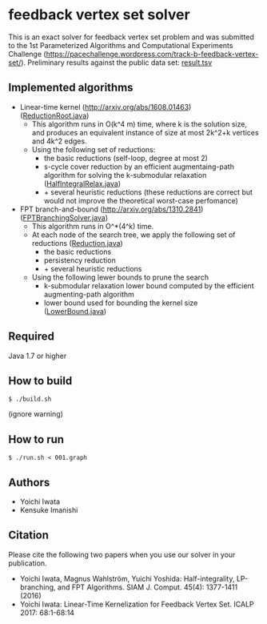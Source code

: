 # feedback vertex set solver

This is an exact solver for feedback vertex set problem and was submitted to the 1st Parameterized Algorithms and Computational Experiments Challenge (<https://pacechallenge.wordpress.com/track-b-feedback-vertex-set/>).
Preliminary results against the public data set: [result.tsv](result.tsv)

## Implemented algorithms
 * Linear-time kernel (http://arxiv.org/abs/1608.01463) ([ReductionRoot.java](src/ReductionRoot.java))
   * This algorithm runs in O(k^4 m) time, where k is the solution size, and produces an equivalent instance of size at most 2k^2+k vertices and 4k^2 edges.
   * Using the following set of reductions:
     * the basic reductions (self-loop, degree at most 2)
     * s-cycle cover reduction by an efficient augmentaing-path algorithm for solving the k-submodular relaxation ([HalfIntegralRelax.java](src/HalfIntegralRelax.java))
     * \+ several heuristic reductions (these reductions are correct but would not improve the theoretical worst-case perfomance)
 * FPT branch-and-bound (http://arxiv.org/abs/1310.2841) ([FPTBranchingSolver.java](src/FPTBranchingSolver.java))
   * This algorithm runs in O^*(4^k) time.
   * At each node of the search tree, we apply the following set of reductions ([Reduction.java](src/Reduction.java))
     * the basic reductions
     * persistency reduction
     * \+ several heuristic reductions
   * Using the following lewer bounds to prune the search
     * k-submodular relaxation lower bound computed by the efficient augmenting-path algorithm
     * lower bound used for bounding the kernel size ([LowerBound.java](src/LowerBound.java))

## Required
Java 1.7 or higher

## How to build
    $ ./build.sh
(ignore warning)

## How to run
    $ ./run.sh < 001.graph

## Authors
 * Yoichi Iwata
 * Kensuke Imanishi

## Citation
Please cite the following two papers when you use our solver in your publication.
 * Yoichi Iwata, Magnus Wahlström, Yuichi Yoshida: Half-integrality, LP-branching, and FPT Algorithms. SIAM J. Comput. 45(4): 1377-1411 (2016)
 * Yoichi Iwata: Linear-Time Kernelization for Feedback Vertex Set. ICALP 2017: 68:1-68:14
